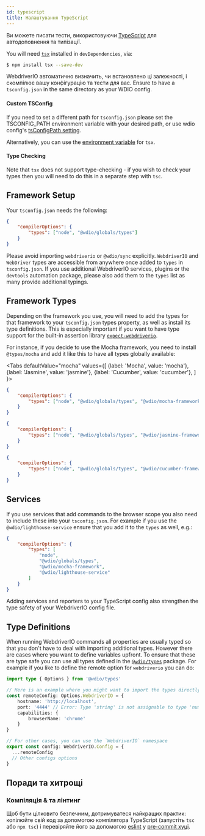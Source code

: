 ```yaml
---
id: typescript
title: Налаштування TypeScript
---
```


Ви можете писати тести, використовуючи [TypeScript](http://www.typescriptlang.org) для автодоповнення та типізації.

You will need [`tsx`](https://github.com/privatenumber/tsx) installed in `devDependencies`, via:

```bash npm2yarn
$ npm install tsx --save-dev
```

WebdriverIO автоматично визначить, чи встановлено ці залежності, і скомпілює вашу конфігурацію та тести для вас. Ensure to have a `tsconfig.json` in the same directory as your WDIO config.

#### Custom TSConfig

If you need to set a different path for `tsconfig.json` please set the TSCONFIG_PATH environment variable with your desired path, or use wdio config's [tsConfigPath setting](/docs/configurationfile).

Alternatively, you can use the [environment variable](https://tsx.is/dev-api/node-cli#custom-tsconfig-json-path) for `tsx`.


#### Type Checking

Note that `tsx` does not support type-checking - if you wish to check your types then you will need to do this in a separate step with `tsc`.

## Framework Setup

Your `tsconfig.json` needs the following:

```json title="tsconfig.json"
{
    "compilerOptions": {
        "types": ["node", "@wdio/globals/types"]
    }
}
```

Please avoid importing `webdriverio` or `@wdio/sync` explicitly. `WebdriverIO` and `WebDriver` types are accessible from anywhere once added to `types` in `tsconfig.json`. If you use additional WebdriverIO services, plugins or the `devtools` automation package, please also add them to the `types` list as many provide additional typings.

## Framework Types

Depending on the framework you use, you will need to add the types for that framework to your `tsconfig.json` types property, as well as install its type definitions. This is especially important if you want to have type support for the built-in assertion library [`expect-webdriverio`](https://www.npmjs.com/package/expect-webdriverio).

For instance, if you decide to use the Mocha framework, you need to install `@types/mocha` and add it like this to have all types globally available:

<Tabs
  defaultValue="mocha"
  values={[
    {label: 'Mocha', value: 'mocha'},
 {label: 'Jasmine', value: 'jasmine'},
 {label: 'Cucumber', value: 'cucumber'},
 ]
}>
<TabItem value="mocha">

```json title="tsconfig.json"
{
    "compilerOptions": {
        "types": ["node", "@wdio/globals/types", "@wdio/mocha-framework"]
    }
}
```

</TabItem>
<TabItem value="jasmine">

```json title="tsconfig.json"
{
    "compilerOptions": {
        "types": ["node", "@wdio/globals/types", "@wdio/jasmine-framework"]
    }
}
```

</TabItem>
<TabItem value="cucumber">

```json title="tsconfig.json"
{
    "compilerOptions": {
        "types": ["node", "@wdio/globals/types", "@wdio/cucumber-framework"]
    }
}
```

</TabItem>
</Tabs>

## Services

If you use services that add commands to the browser scope you also need to include these into your `tsconfig.json`. For example if you use the `@wdio/lighthouse-service` ensure that you add it to the `types` as well, e.g.:

```json title="tsconfig.json"
{
    "compilerOptions": {
        "types": [
            "node",
            "@wdio/globals/types",
            "@wdio/mocha-framework",
            "@wdio/lighthouse-service"
        ]
    }
}
```

Adding services and reporters to your TypeScript config also strengthen the type safety of your WebdriverIO config file.

## Type Definitions

When running WebdriverIO commands all properties are usually typed so that you don't have to deal with importing additional types. However there are cases where you want to define variables upfront. To ensure that these are type safe you can use all types defined in the [`@wdio/types`](https://www.npmjs.com/package/@wdio/types) package. For example if you like to define the remote option for `webdriverio` you can do:

```ts
import type { Options } from '@wdio/types'

// Here is an example where you might want to import the types directly
const remoteConfig: Options.WebdriverIO = {
    hostname: 'http://localhost',
    port: '4444' // Error: Type 'string' is not assignable to type 'number'.ts(2322)
    capabilities: {
        browserName: 'chrome'
    }
}

// For other cases, you can use the `WebdriverIO` namespace
export const config: WebdriverIO.Config = {
  ...remoteConfig
  // Other configs options
}
```

## Поради та хитрощі

### Компіляція & та лінтинг

Щоб бути цілковито безпечним, дотримуватеся найкращих практик: копілюйте свій код за допомогою компілятора TypeScript (запустіть `tsc` або `npx tsc`) і перевіряйте його за допомогою [eslint](https://www.npmjs.com/package/@typescript-eslint/eslint-plugin) у [pre-commit хуці](https://github.com/typicode/husky).
